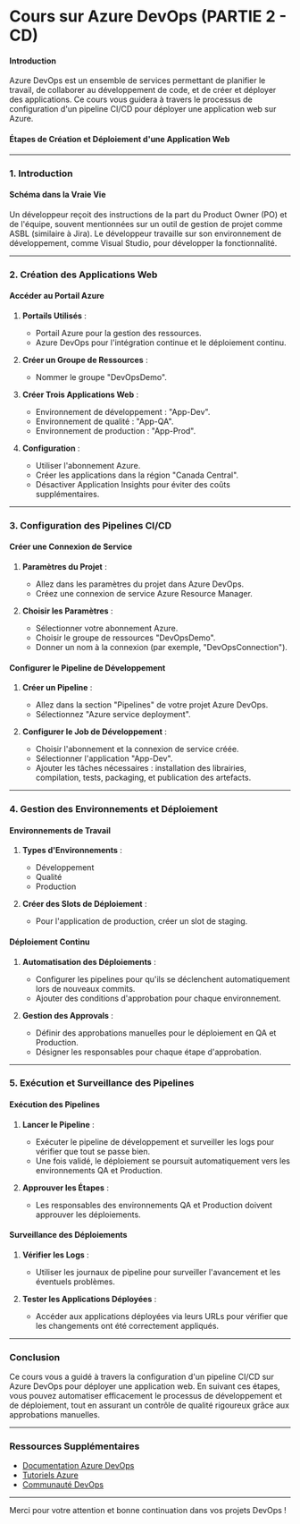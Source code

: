 # Cours sur Azure DevOps (PARTIE 2 - CD)

#### Introduction

Azure DevOps est un ensemble de services permettant de planifier le travail, de collaborer au développement de code, et de créer et déployer des applications. Ce cours vous guidera à travers le processus de configuration d'un pipeline CI/CD pour déployer une application web sur Azure. 

#### Étapes de Création et Déploiement d'une Application Web

---

### 1. Introduction

#### Schéma dans la Vraie Vie
Un développeur reçoit des instructions de la part du Product Owner (PO) et de l'équipe, souvent mentionnées sur un outil de gestion de projet comme ASBL (similaire à Jira). Le développeur travaille sur son environnement de développement, comme Visual Studio, pour développer la fonctionnalité.

---

### 2. Création des Applications Web

#### Accéder au Portail Azure
1. **Portails Utilisés** : 
   - Portail Azure pour la gestion des ressources.
   - Azure DevOps pour l'intégration continue et le déploiement continu.

2. **Créer un Groupe de Ressources** :
   - Nommer le groupe "DevOpsDemo".

3. **Créer Trois Applications Web** :
   - Environnement de développement : "App-Dev".
   - Environnement de qualité : "App-QA".
   - Environnement de production : "App-Prod".

4. **Configuration** :
   - Utiliser l'abonnement Azure.
   - Créer les applications dans la région "Canada Central".
   - Désactiver Application Insights pour éviter des coûts supplémentaires.

---

### 3. Configuration des Pipelines CI/CD

#### Créer une Connexion de Service

1. **Paramètres du Projet** :
   - Allez dans les paramètres du projet dans Azure DevOps.
   - Créez une connexion de service Azure Resource Manager.

2. **Choisir les Paramètres** :
   - Sélectionner votre abonnement Azure.
   - Choisir le groupe de ressources "DevOpsDemo".
   - Donner un nom à la connexion (par exemple, "DevOpsConnection").

#### Configurer le Pipeline de Développement

1. **Créer un Pipeline** :
   - Allez dans la section "Pipelines" de votre projet Azure DevOps.
   - Sélectionnez "Azure service deployment".

2. **Configurer le Job de Développement** :
   - Choisir l'abonnement et la connexion de service créée.
   - Sélectionner l'application "App-Dev".
   - Ajouter les tâches nécessaires : installation des librairies, compilation, tests, packaging, et publication des artefacts.

---

### 4. Gestion des Environnements et Déploiement

#### Environnements de Travail
1. **Types d'Environnements** :
   - Développement
   - Qualité
   - Production

2. **Créer des Slots de Déploiement** :
   - Pour l'application de production, créer un slot de staging.

#### Déploiement Continu

1. **Automatisation des Déploiements** :
   - Configurer les pipelines pour qu'ils se déclenchent automatiquement lors de nouveaux commits.
   - Ajouter des conditions d'approbation pour chaque environnement.

2. **Gestion des Approvals** :
   - Définir des approbations manuelles pour le déploiement en QA et Production.
   - Désigner les responsables pour chaque étape d'approbation.

---

### 5. Exécution et Surveillance des Pipelines

#### Exécution des Pipelines

1. **Lancer le Pipeline** :
   - Exécuter le pipeline de développement et surveiller les logs pour vérifier que tout se passe bien.
   - Une fois validé, le déploiement se poursuit automatiquement vers les environnements QA et Production.

2. **Approuver les Étapes** :
   - Les responsables des environnements QA et Production doivent approuver les déploiements.

#### Surveillance des Déploiements

1. **Vérifier les Logs** :
   - Utiliser les journaux de pipeline pour surveiller l'avancement et les éventuels problèmes.

2. **Tester les Applications Déployées** :
   - Accéder aux applications déployées via leurs URLs pour vérifier que les changements ont été correctement appliqués.

---

### Conclusion

Ce cours vous a guidé à travers la configuration d'un pipeline CI/CD sur Azure DevOps pour déployer une application web. En suivant ces étapes, vous pouvez automatiser efficacement le processus de développement et de déploiement, tout en assurant un contrôle de qualité rigoureux grâce aux approbations manuelles.

---

### Ressources Supplémentaires

- [Documentation Azure DevOps](https://docs.microsoft.com/en-us/azure/devops/)
- [Tutoriels Azure](https://docs.microsoft.com/en-us/learn/azure/)
- [Communauté DevOps](https://devblogs.microsoft.com/devops/)

---

Merci pour votre attention et bonne continuation dans vos projets DevOps !

